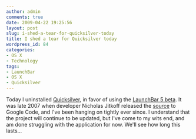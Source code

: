 ```yaml
---
author: admin
comments: true
date: 2009-04-22 19:25:56
layout: post
slug: i-shed-a-tear-for-quicksilver-today
title: I shed a tear for Quicksilver today
wordpress_id: 84
categories:
- OS X
- Technology
tags:
- LaunchBar
- OS X
- Quicksilver
---
```


Today I uninstalled [Quicksilver](http://www.blacktree.com/), in favor of using the [LaunchBar 5 beta](http://www.obdev.at/products/launchbar/beta.html). It was late 2007 when developer Nicholas Jitkoff released the [source](http://code.google.com/p/blacktree-alchemy/) to Google Code, and I've been hanging on tightly ever since. I understand that the project will continue to be updated, but I've come to my wits end, and am done struggling with the application for now. We'll see how long this lasts...
